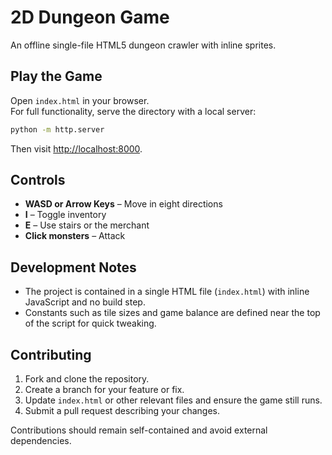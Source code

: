 # 2D Dungeon Game

An offline single-file HTML5 dungeon crawler with inline sprites.

## Play the Game
Open `index.html` in your browser.  
For full functionality, serve the directory with a local server:

```bash
python -m http.server
```

Then visit [http://localhost:8000](http://localhost:8000).

## Controls
- **WASD or Arrow Keys** – Move in eight directions
- **I** – Toggle inventory
- **E** – Use stairs or the merchant
- **Click monsters** – Attack

## Development Notes
- The project is contained in a single HTML file (`index.html`) with inline JavaScript and no build step.
- Constants such as tile sizes and game balance are defined near the top of the script for quick tweaking.

## Contributing
1. Fork and clone the repository.
2. Create a branch for your feature or fix.
3. Update `index.html` or other relevant files and ensure the game still runs.
4. Submit a pull request describing your changes.

Contributions should remain self-contained and avoid external dependencies.

